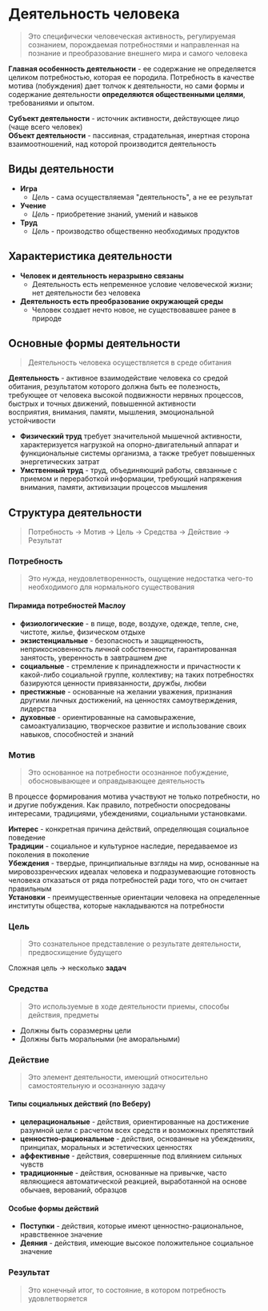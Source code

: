 # Деятельность человека

> Это специфически человеческая активность, регулируемая сознанием, порождаемая потребностями и направленная на познание и преобразование внешнего мира и самого человека

**Главная особенность деятельности** - ее содержание не определяется целиком потребностью, которая ее породила. Потребность в качестве мотива (побуждения) дает толчок к деятельности, но сами формы и содержание деятельности **определяются общественными целями**, требованиями и опытом.

**Субъект деятельности** - источник активности, действующее лицо (чаще всего человек)  
**Объект деятельности** - пассивная, страдательная, инертная сторона взаимоотношений, над которой производится деятельность

## Виды деятельности
- **Игра**
	- *Цель* - сама осуществляемая "деятельность", а не ее результат
- **Учение**
	- *Цель* - приобретение знаний, умений и навыков
- **Труд**
	- *Цель* - производство общественно необходимых продуктов

## Характеристика деятельности
- **Человек и деятельность неразрывно связаны**
	- Деятельность есть непременное условие человеческой жизни; нет деятельности без человека
- **Деятельность есть преобразование окружающей среды**
	- Человек создает нечто новое, не существовавшее ранее в природе

## Основные формы деятельности
> Деятельность человека осуществляется в среде обитания

**Деятельность** - активное взаимодействие человека со средой обитания, результатом которого должна быть ее полезность, требующее от человека высокой подвижности нервных процессов, быстрых и точных движений, повышенной активности восприятия, внимания, памяти, мышления, эмоциональной устойчивости

- **Физический труд** требует значительной мышечной активности, характеризуется нагрузкой на опорно-двигательный аппарат и функциональные системы организма, а также требует повышенных энергетических затрат
- **Умственный труд** - труд, объединяющий работы, связанные с приемом и переработкой информации, требующий напряжения внимания, памяти, активизации процессов мышления

## Структура деятельности
> Потребность -> Мотив -> Цель -> Средства -> Действие -> Результат

### Потребность
> Это нужда, неудовлетворенность, ощущение недостатка чего-то необходимого для нормального существования

#### Пирамида потребностей Маслоу
- **физиологические** - в пище, воде, воздухе, одежде, тепле, сне, чистоте, жилье, физическом отдыхе
- **экзистенциальные** - безопасность и защищенность, неприкосновенность личной собственности, гарантированная занятость, уверенность в завтрашнем дне
- **социальные** - стремление к принадлежности и причастности к какой-либо социальной группе, коллективу; на таких потребностях базируются ценности привязанности, дружбы, любви
- **престижные** - основанные на желании уважения, признания другими личных достижений, на ценностях самоутверждения, лидерства
- **духовные** - ориентированные на самовыражение, самоактуализацию, творческое развитие и использование своих навыков, способностей и знаний

### Мотив
> Это основанное на потребности осознанное побуждение, обосновывающее и оправдывающее деятельность

В процессе формирования мотива участвуют не только потребности, но и другие побуждения. Как правило, потребности опосредованы интересами, традициями, убеждениями, социальными установками.

**Интерес** - конкретная причина действий, определяющая социальное поведение  
**Традиции** - социальное и культурное наследие, передаваемое из поколения в поколение  
**Убеждения** - твердые, принципиальные взгляды на мир, основанные на мировоззренческих идеалах человека и подразумевающие готовность человека отказаться от ряда потребностей ради того, что он считает правильным  
**Установки** - преимущественные ориентации человека на определенные институты общества, которые накладываются на потребности

### Цель
> Это сознательное представление о результате деятельности, предвосхищение будущего

Сложная цель -> несколько **задач**

### Средства
> Это используемые в ходе деятельности приемы, способы действия, предметы

- Должны быть соразмерны цели
- Должны быть моральными (не аморальными)

### Действие
> Это элемент деятельности, имеющий относительно самостоятельную и осознанную задачу

#### Типы социальных действий (по Веберу)
- **целерациональные** - действия, ориентированные на достижение разумной цели с расчетом всех средств и возможных препятствий
- **ценностно-рациональные** - действия, основанные на убеждениях, принципах, моральных и эстетических ценностях
- **аффективные** - действия, совершенные под влиянием сильных чувств
- **традиционные** - действия, основанные на привычке, часто являющиеся автоматической реакцией, выработанной на основе обычаев, верований, образцов

#### Особые формы действий
- **Поступки** - действия, которые имеют ценностно-рациональное, нравственное значение
- **Деяния** - действия, имеющие высокое положительное социальное значение

### Результат
> Это конечный итог, то состояние, в котором потребность удовлетворяется
